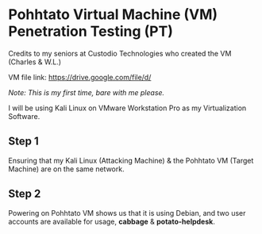# Pohhtato Virtual Machine (VM) Penetration Testing (PT)

Credits to my seniors at Custodio Technologies who created the VM (Charles & W.L.)

VM file link: https://drive.google.com/file/d/

_Note: This is my first time, bare with me please._

I will be using Kali Linux on VMware Workstation Pro as my Virtualization Software.

## Step 1
Ensuring that my Kali Linux (Attacking Machine) & the Pohhtato VM (Target Machine) are on the same network.

## Step 2
Powering on Pohhtato VM shows us that it is using Debian, and two user accounts are available for usage, **cabbage** & **potato-helpdesk**.
